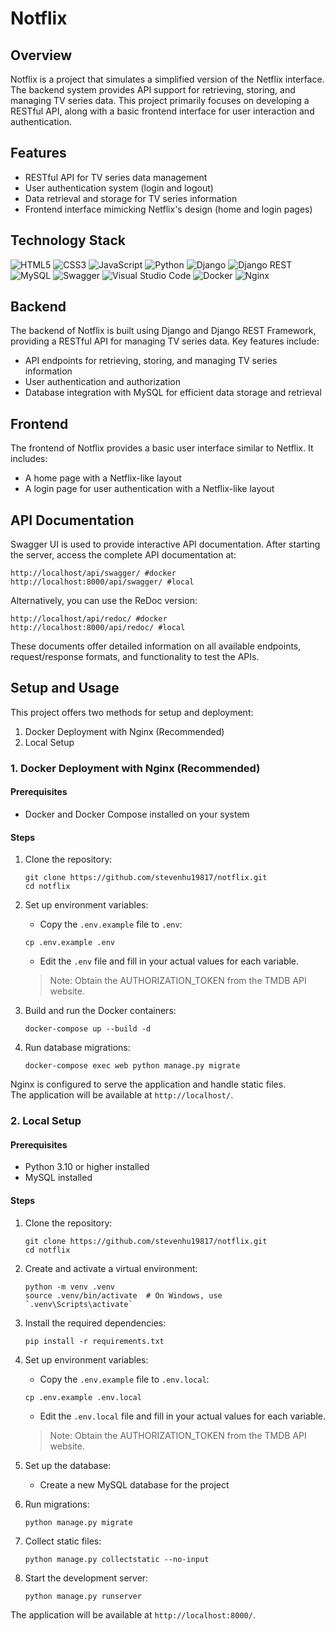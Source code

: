 # Notflix

## Overview

Notflix is a project that simulates a simplified version of the Netflix interface. The backend system provides API support for retrieving, storing, and managing TV series data. This project primarily focuses on developing a RESTful API, along with a basic frontend interface for user interaction and authentication.

## Features

- RESTful API for TV series data management
- User authentication system (login and logout)
- Data retrieval and storage for TV series information
- Frontend interface mimicking Netflix's design (home and login pages)

## Technology Stack

![HTML5](https://img.shields.io/badge/html5-%23E34F26.svg?style=for-the-badge&logo=html5&logoColor=white)
![CSS3](https://img.shields.io/badge/css3-%231572B6.svg?style=for-the-badge&logo=css3&logoColor=white)
![JavaScript](https://img.shields.io/badge/javascript-%23323330.svg?style=for-the-badge&logo=javascript&logoColor=%23F7DF1E)
![Python](https://img.shields.io/badge/python-3670A0?style=for-the-badge&logo=python&logoColor=ffdd54)
![Django](https://img.shields.io/badge/django-%23092E20.svg?style=for-the-badge&logo=django&logoColor=white)
![Django REST](https://img.shields.io/badge/DJANGO-REST-ff1709?style=for-the-badge&logo=django&logoColor=white&color=ff1709&labelColor=gray)
![MySQL](https://img.shields.io/badge/mysql-4479A1.svg?style=for-the-badge&logo=mysql&logoColor=white)
![Swagger](https://img.shields.io/badge/-Swagger-%23Clojure?style=for-the-badge&logo=swagger&logoColor=white)
![Visual Studio Code](https://img.shields.io/badge/Visual%20Studio%20Code-0078d7.svg?style=for-the-badge&logo=visual-studio-code&logoColor=white)
![Docker](https://img.shields.io/badge/docker-%230db7ed.svg?style=for-the-badge&logo=docker&logoColor=white)
![Nginx](https://img.shields.io/badge/nginx-%23009639.svg?style=for-the-badge&logo=nginx&logoColor=white)

## Backend

The backend of Notflix is built using Django and Django REST Framework, providing a RESTful API for managing TV series data. Key features include:

- API endpoints for retrieving, storing, and managing TV series information
- User authentication and authorization
- Database integration with MySQL for efficient data storage and retrieval

## Frontend

The frontend of Notflix provides a basic user interface similar to Netflix. It includes:

- A home page with a Netflix-like layout
- A login page for user authentication with a Netflix-like layout

## API Documentation

Swagger UI is used to provide interactive API documentation. After starting the server, access the complete API documentation at:

```
http://localhost/api/swagger/ #docker
http://localhost:8000/api/swagger/ #local
```

Alternatively, you can use the ReDoc version:

```
http://localhost/api/redoc/ #docker
http://localhost:8000/api/redoc/ #local
```

These documents offer detailed information on all available endpoints, request/response formats, and functionality to test the APIs.

## Setup and Usage

This project offers two methods for setup and deployment:
1. Docker Deployment with Nginx (Recommended)
2. Local Setup

### 1. Docker Deployment with Nginx (Recommended)

#### Prerequisites
- Docker and Docker Compose installed on your system

#### Steps
1. Clone the repository:
   ```
   git clone https://github.com/stevenhu19817/notflix.git
   cd notflix
   ```

2. Set up environment variables:
    - Copy the `.env.example` file to `.env`:
    ```
    cp .env.example .env
    ```
    - Edit the `.env` file and fill in your actual values for each variable.
   > Note: Obtain the AUTHORIZATION_TOKEN from the TMDB API website.

3. Build and run the Docker containers:
   ```
   docker-compose up --build -d
   ```

4. Run database migrations:
   ```
   docker-compose exec web python manage.py migrate
   ```

Nginx is configured to serve the application and handle static files.<br>
The application will be available at `http://localhost/`.

### 2. Local Setup

#### Prerequisites
- Python 3.10 or higher installed
- MySQL installed

#### Steps
1. Clone the repository:
   ```
   git clone https://github.com/stevenhu19817/notflix.git
   cd notflix
   ```

2. Create and activate a virtual environment:
   ```
   python -m venv .venv
   source .venv/bin/activate  # On Windows, use `.venv\Scripts\activate`
   ```

3. Install the required dependencies:
   ```
   pip install -r requirements.txt
   ```

4. Set up environment variables:
   - Copy the `.env.example` file to `.env.local`:
    ```
    cp .env.example .env.local
    ```
   - Edit the `.env.local` file and fill in your actual values for each variable.
   > Note: Obtain the AUTHORIZATION_TOKEN from the TMDB API website.

5. Set up the database:
   - Create a new MySQL database for the project

6. Run migrations:
   ```
   python manage.py migrate
   ```

7. Collect static files:
   ```
   python manage.py collectstatic --no-input
   ```

8. Start the development server:
   ```
   python manage.py runserver
   ```

The application will be available at `http://localhost:8000/`.
